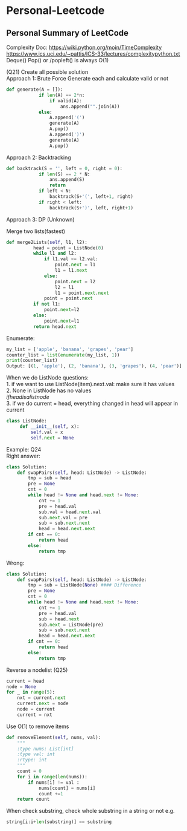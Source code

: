 # Personal-Leetcode
## Personal Summary of LeetCode

Complexity Doc: https://wiki.python.org/moin/TimeComplexity
https://www.ics.uci.edu/~pattis/ICS-33/lectures/complexitypython.txt
Deque() Pop() or /popleft() is always O(1)


(Q21)
Create all possible solution \
Approach 1: Brute Force
Generate each and calculate valid or not
```python
def generate(A = []):
            if len(A) == 2*n:
                if valid(A):
                    ans.append("".join(A))
            else:
                A.append('(')
                generate(A)
                A.pop()
                A.append(')')
                generate(A)
                A.pop()
```
Approach 2: Backtracking
```python
def backtrack(S = '', left = 0, right = 0):
            if len(S) == 2 * N:
                ans.append(S)
                return
            if left < N:
                backtrack(S+'(', left+1, right)
            if right < left:
                backtrack(S+')', left, right+1)
```
Approach 3: DP (Unknown)


Merge two lists(fastest)
```python
def merge2Lists(self, l1, l2):
          head = point = ListNode(0)
          while l1 and l2:
              if l1.val <= l2.val:
                  point.next = l1
                  l1 = l1.next
              else:
                  point.next = l2
                  l2 = l1
                  l1 = point.next.next
              point = point.next
          if not l1:
              point.next=l2
          else:
              point.next=l1
          return head.next
```
Enumerate:
``` python
my_list = ['apple', 'banana', 'grapes', 'pear']
counter_list = list(enumerate(my_list, 1))
print(counter_list)
Output: [(1, 'apple'), (2, 'banana'), (3, 'grapes'), (4, 'pear')]
```
When we do ListNode questions: \
    1. if we want to use ListNode(item).next.val: make sure it has values \
    2. None in ListNode has no values \
    $if head is a listnode$ \
    3. if we do current = head, everything changed in head will appear in current

```python
class ListNode:
     def __init__(self, x):
         self.val = x
         self.next = None
```
Example: Q24 \
Right answer:
```python
class Solution:
    def swapPairs(self, head: ListNode) -> ListNode:
        tmp = sub = head
        pre = None
        cnt = 0
        while head != None and head.next != None:
            cnt += 1
            pre = head.val
            sub.val = head.next.val
            sub.next.val = pre
            sub = sub.next.next
            head = head.next.next
        if cnt == 0:
            return head
        else:
            return tmp
```
Wrong: 
```python
class Solution:
    def swapPairs(self, head: ListNode) -> ListNode:
        tmp = sub = ListNode(None) #### Difference
        pre = None
        cnt = 0
        while head != None and head.next != None:
            cnt += 1
            pre = head.val
            sub = head.next
            sub.next = ListNode(pre)
            sub = sub.next.next
            head = head.next.next
        if cnt == 0:
            return head
        else:
            return tmp
```

Reverse a nodelist (Q25)
```python
current = head
node = None
for _ in range(5):
    nxt = current.next
    current.next = node
    node = current
    current = nxt
```

Use O(1) to remove items
```python
def removeElement(self, nums, val):
    """
    :type nums: List[int]
    :type val: int
    :rtype: int
    """
    count = 0
    for i in range(len(nums)):
        if nums[i] != val :
            nums[count] = nums[i]
            count +=1
    return count
```

When check substring, check whole substring in a string or not 
e.g.
```python
string[i:i+len(substring)] == substring
```